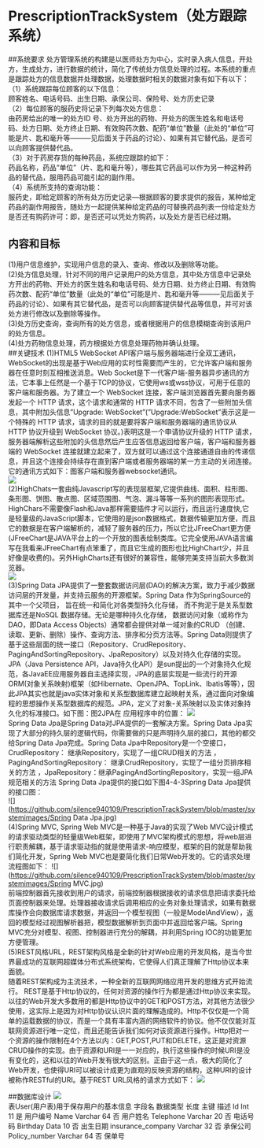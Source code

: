 # PrescriptionTrackSystem（处方跟踪系统）
##系统要求
处方管理系统的构建是以医师处方为中心，实时录入病人信息，开处方，生成处方，进行数据的统计，简化了传统处方信息处理的过程。本系统的重点是跟踪处方的信息数据并处理数据，处理数据时相关的数据对象有如下有以下：<br>
（1）系统跟踪每位顾客的以下信息：<br>
	顾客姓名、电话号码、出生日期、承保公司、保险号、处方历史记录<br>
（2）每位顾客的服药史将记录下列每次处方信息：<br>
	由药房给出的唯一的处方ID 号、处方开出的药物、开处方的医生姓名和电话号码、处方日期、处方终止日期、有效购药次数、配药“单位”数量（此处的“单位”可能是片、匙和毫升等———见后面关于药品的讨论）、如果有其它替代品，是否可以向顾客提供替代品。<br>
（3）对于药房存货的每种药品，系统应跟踪的如下：<br>
	药品名称，药品“单位”（片、匙和毫升等），哪些其它药品可以作为另一种这种药品的替代品，服用药品可能引起的副作用。<br>
（4）系统所支持的查询功能：<br>
    服药史，即给定顾客的所有处方历史记录—根据顾客的要求提供的报告，某种给定药品的副作用报告，随处方一起提供某种给定药品的可替换药品列表一份给定处方是否还有购药许可：即，是否还可以凭处方购药，以及处方是否已经过期。 <br>
## 内容和目标
(1)用户信息维护，实现用户信息的录入、查询、修改以及删除等功能。<br>
(2)处方信息处理，针对不同的用户记录用户的处方信息，其中处方信息中记录处方开出的药物、开处方的医生姓名和电话号码、处方日期、处方终止日期、有效购药次数、配药“单位”数量（此处的“单位”可能是片、匙和毫升等———见后面关于药品的讨论）、如果有其它替代品，是否可以向顾客提供替代品等信息，并可对该处方进行修改以及删除等操作。<br>
(3)处方历史查询，查询所有的处方信息，或者根据用户的信息模糊查询到该用户的处方信息。<br>
(4)处方药物信息处理，药方根据处方信息处理药物并确认处理。<br>
##关键技术
(1)HTML5 WebSocket API客户端与服务器端进行全双工通讯，WebSocket的出现是基于Web应用的实时性需要而产生的，它允许客户端和服务器在任意时刻互相推送消息。Web Socket是下一代客户端-服务器异步通讯的方法，它本事上任然是一个基于TCP的协议，它使用ws或wss协议，可用于任意的客户端和服务器。为了建立一个 WebSocket 连接，客户端浏览器首先要向服务器发起一个 HTTP 请求，这个请求和通常的 HTTP 请求不同，包含了一些附加头信息，其中附加头信息”Upgrade: WebSocket”(”Upgrade:WebSocket”表示这是一个特殊的 HTTP 请求，请求的目的就是要将客户端和服务器端的通讯协议从 HTTP 协议升级到 WebSocket 协议。)表明这是一个申请协议升级的 HTTP 请求，服务器端解析这些附加的头信息然后产生应答信息返回给客户端，客户端和服务器端的 WebSocket 连接就建立起来了，双方就可以通过这个连接通道自由的传递信息，并且这个连接会持续存在直到客户端或者服务器端的某一方主动的关闭连接。它的通讯方式如下：图客户端和服务器websocket通讯。<br>
![](https://github.com/silence940109/PrescriptionTrackSystem/blob/master/systemimages/websocket.jpg)<br>
(2)HighChats一套由纯Javascript写的表现层框架,它提供曲线、面积、柱形图、条形图、饼图、散点图、区域范围图、气泡、漏斗等等一系列的图形表现形式。HighChars不需要像Flash和Java那样需要插件才可以运行，而且运行速度快,它是轻量级的JavaScript脚本，它使用的是json数据格式，数据传输更加方便，而且它的数据是在客户端解析的，减轻了服务器的压力，所以它比JFreeChart更方便(JFreeChart是JAVA平台上的一个开放的图表绘制类库。它完全使用JAVA语言编写在我看来JFreeChart有点笨重了，而且它生成的图形也比HighChart少，并且好像是收费的)。另外HighCharts还有很好的兼容性，能够完美支持当前大多数浏览器。<br>
![](https://github.com/silence940109/PrescriptionTrackSystem/blob/master/systemimages/highchart.jpg)<br>
(3)Spring Data JPA提供了一整套数据访问层(DAO)的解决方案，致力于减少数据访问层的开发量，并支持云服务的开源框架。Spring Data 作为SpringSource的其中一个父项目， 旨在统一和简化对各类型持久化存储， 而不拘泥于是关系型数据库还是NoSQL 数据存储。无论是哪种持久化存储， 数据访问对象（或称作为DAO，即Data Access Objects）通常都会提供对单一域对象的CRUD （创建、读取、更新、删除）操作、查询方法、排序和分页方法等。Spring Data则提供了基于这些层面的统一接口（Repository、CrudRepository、PagingAndSortingRepository、JpaRepository）以及对持久化存储的实现。JPA（Java Persistence API，Java持久化API）是sun提出的一个对象持久化规范，各JavaEE应用服务器自主选择实现，JPA的底层实现是一些流行的开源ORM(对象关系映射)框架（如Hibernate、OpenJPA、TopLink、Ibatis等等），因此JPA其实也就是java实体对象和关系型数据库建立起映射关系，通过面向对象编程的思想操作关系型数据库的规范。JPA，定义了对象-关系映射以及实体对象持久化的标准接口。如下图：图2JPA在 应用程序中的位置：
![](https://github.com/silence940109/PrescriptionTrackSystem/blob/master/systemimages/JPA.jpg)<br>
Spring Data Jpa是Spring Data对JPA提供的一套解决方案。Spring Data Jpa实现了大部分的持久层的逻辑代码，你需要做的只是声明持久层的接口，其他的都交给Spring Data Jpa完成。Spring Data Jpa中Repository是一个空接口，CrudRepository： 继承Repository，实现了一组CRUD相关的方法 ，PagingAndSortingRepository： 继承CrudRepository，实现了一组分页排序相关的方法 ，JpaRepository：继承PagingAndSortingRepository，实现一组JPA规范相关的方法 Spring Data Jpa提供的接口如下图4-4-3Spring Data Jpa提供的接口图：<br>
![](https://github.com/silence940109/PrescriptionTrackSystem/blob/master/systemimages/Spring Data Jpa.jpg)<br>
(4)Spring MVC, Spring Web MVC是一种基于Java的实现了Web MVC设计模式的请求驱动类型的轻量级Web框架，即使用了MVC架构模式的思想，将web层进行职责解耦，基于请求驱动指的就是使用请求-响应模型，框架的目的就是帮助我们简化开发，Spring Web MVC也是要简化我们日常Web开发的。它的请求处理流程图如下：
![](https://github.com/silence940109/PrescriptionTrackSystem/blob/master/systemimages/Spring MVC.jpg)<br>
前端控制器首先接收到用户的请求，前端控制器根据接收的请求信息把请求委托给页面控制器来处理。处理器接收请求后调用相应的业务对象处理请求，如果有数据库操作会向数据库请求数据，并返回一个模型视图（一般是ModelAndView），返回的模型经过视图解析器把，模型数据解析到页面中并返回给客户端。Spring MVC充分对模型、视图、控制器进行充分的解耦，并利用Spring IOC的功能更加方便管理。<br>
(5)REST风格URL，REST架构风格是全新的针对Web应用的开发风格，是当今世界最成功的互联网超媒体分布式系统架构，它使得人们真正理解了Http协议本来面貌。<br>随着REST架构成为主流技术，一种全新的互联网网络应用开发的思维方式开始流行。
REST是基于Http协议的，任何对资源的操作行为都是通过Http协议来实现。以往的Web开发大多数用的都是Http协议中的GET和POST方法，对其他方法很少使用，这实际上是因为对Http协议认识片面的理解造成的。Http不仅仅是一个简单的运载数据的协议，而是一个具有丰富内涵的网络软件的协议。他不仅仅能对互联网资源进行唯一定位，而且还能告诉我们如何对该资源进行操作。Http把对一个资源的操作限制在4个方法以内：GET,POST,PUT和DELETE，这正是对资源CRUD操作的实现。由于资源和URI是一一对应的，执行这些操作的时候URI是没有变化的，这和以往的Web开发有很大的区别。正由于这一点，极大的简化了Web开发，也使得URI可以被设计成更为直观的反映资源的结构，这种URI的设计被称作RESTful的URI。基于REST URL风格的请求方式如下：
![](https://github.com/silence940109/PrescriptionTrackSystem/blob/master/systemimages/restful.jpg)<br>

##数据库设计
![](https://github.com/silence940109/PrescriptionTrackSystem/blob/master/systemimages/uml.jpg)<br>
表User(用户表)用于保存用户的基本信息
字段名				数据类型	长度	主键	描述
Id					Int	11	是	用户编号
Name				Varchar	64	否	用户姓名
Telephone			Varchar	20	否	电话号码
Birthday			Data	10	否	出生日期
insurance_company	Varchar	32	否	承保公司
Policy_number		Varchar	64	否	保单号
